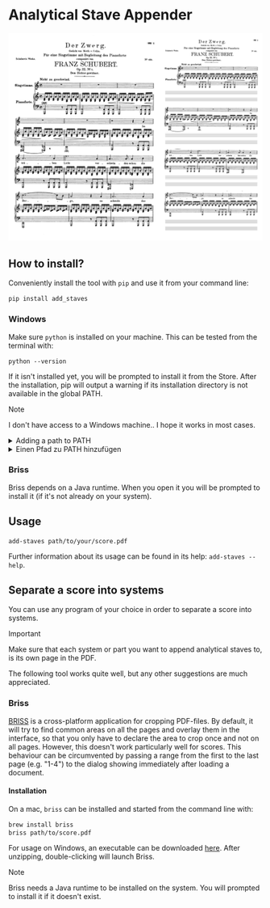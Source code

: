 # Analytical Stave Appender

![](assets/zwerg.jpg)

## How to install?

Conveniently install the tool with `pip` and use it from your command line:

```
pip install add_staves
```

### Windows

Make sure `python` is installed on your machine. This can be tested from the
terminal with:

```
python --version
```

If it isn't installed yet, you will be prompted to install it from the Store.
After the installation, pip will output a warning if its installation directory
is not available in the global PATH. 

> [!Note] 
> I don't have access to a Windows machine.. I hope it works in most cases.

<details>
    <summary>Adding a path to PATH</summary>
<ol>
<li><p>Open the Start menu and search for &#8220;Edit the system environment variables&#8221;, or type &#8220;Environment Variables&#8221; into the search bar and select &#8220;Edit the system environment variables&#8221; from the results.</p></li>
<li><p>In the System Properties window, click on the &#8220;Environment Variables&#8230;&#8221; button.</p></li>
<li><p>In the Environment Variables window, under the &#8220;System variables&#8221; section, locate the variable named &#8220;Path&#8221; and select it. Then, click on the &#8220;Edit&#8230;&#8221; button.</p></li>
<li><p>In the Edit Environment Variable window, click on the &#8220;New&#8221; button.</p></li>
<li><p>Enter the path you want to add in the provided field. Make sure to type the directory containing the executable files you want to access globally.</p></li>
<li><p>Click &#8220;OK&#8221; to close each of the open windows.</p></li>
<li><p>Restart your shell, in order for the new path to be picked up.</p></li>
</ol>
</details>
<details>
    <summary>Einen Pfad zu PATH hinzufügen</summary>
<ol>
<li><p>Öffnen Sie das Startmenü und suchen Sie nach &#8220;Systemumgebungsvariablen bearbeiten&#8221; oder geben Sie &#8220;Umgebungsvariablen&#8221; in die Suchleiste ein und wählen Sie &#8220;Umgebungsvariablen für Ihr Konto bearbeiten&#8221; aus.</p></li>
<li><p>Im Fenster &#8220;Umgebungsvariablen&#8221; unter dem Abschnitt &#8220;Systemvariablen&#8221; suchen Sie nach &#8220;Path&#8221; und klicken Sie darauf, um es zu markieren. Klicken Sie dann auf &#8220;Bearbeiten&#8230;&#8221;.</p></li>
<li><p>Klicken Sie im Fenster &#8220;Systemvariablen bearbeiten&#8221; auf &#8220;Neu&#8221;.</p></li>
<li><p>Geben Sie den Pfad ein, den Sie hinzufügen möchten, und klicken Sie auf &#8220;OK&#8221;.</p></li>
<li><p>Klicken Sie auf &#8220;OK&#8221;, um das Fenster &#8220;Umgebungsvariablen&#8221; zu schließen, und dann erneut auf &#8220;OK&#8221;, um das Fenster &#8220;Systemeigenschaften&#8221; zu schließen.</p></li>
<li><p>Starten Sie die Eingabeaufforderung neu, damit der Pfad aktualisiert wird.</p></li>
</ol>
</details>

### Briss

Briss depends on a Java runtime. When you open it you will be prompted to install it (if it's not already on your system).

## Usage

```
add-staves path/to/your/score.pdf
```

Further information about its usage can be found in its help: `add-staves --help`.

## Separate a score into systems

You can use any program of your choice in order to separate a score into systems.

> [!Important] 
> Make sure that each system or part you want to append analytical staves to,
> is its own page in the PDF.

The following tool works quite well, but any other suggestions are 
much appreciated.

### Briss

[BRISS](https://briss.sourceforge.net/) is a cross-platform application for 
cropping PDF-files. By default, it will try to find common areas on all the
pages and overlay them in the interface, so that you only have to declare 
the area to crop once and not on all pages. However, this doesn't work 
particularly well for scores. This behaviour can be circumvented by passing 
a range from the first to the last page (e.g. "1-4") to the dialog showing
immediately after loading a document.

#### Installation

On a mac, `briss` can be installed and started from the command line with:

```
brew install briss
briss path/to/score.pdf
```

For usage on Windows, an executable can be downloaded [here](https://sourceforge.net/projects/briss/files/latest/download). After unzipping, double-clicking will
launch Briss. 

> [!Note]
> Briss needs a Java runtime to be installed on the system. You will prompted to 
> install it if it doesn't exist.
